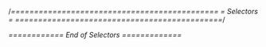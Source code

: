 /_=============================================
= Selectors =
=============================================_/

_============ End of Selectors =============_
